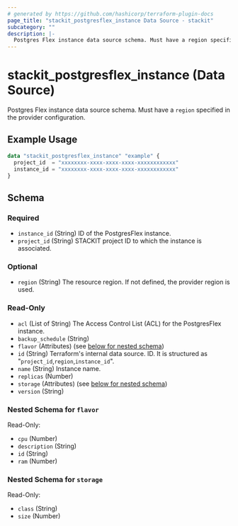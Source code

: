 ```yaml
---
# generated by https://github.com/hashicorp/terraform-plugin-docs
page_title: "stackit_postgresflex_instance Data Source - stackit"
subcategory: ""
description: |-
  Postgres Flex instance data source schema. Must have a region specified in the provider configuration.
---
```


# stackit_postgresflex_instance (Data Source)

Postgres Flex instance data source schema. Must have a `region` specified in the provider configuration.

## Example Usage

```terraform
data "stackit_postgresflex_instance" "example" {
  project_id  = "xxxxxxxx-xxxx-xxxx-xxxx-xxxxxxxxxxxx"
  instance_id = "xxxxxxxx-xxxx-xxxx-xxxx-xxxxxxxxxxxx"
}
```

<!-- schema generated by tfplugindocs -->
## Schema

### Required

- `instance_id` (String) ID of the PostgresFlex instance.
- `project_id` (String) STACKIT project ID to which the instance is associated.

### Optional

- `region` (String) The resource region. If not defined, the provider region is used.

### Read-Only

- `acl` (List of String) The Access Control List (ACL) for the PostgresFlex instance.
- `backup_schedule` (String)
- `flavor` (Attributes) (see [below for nested schema](#nestedatt--flavor))
- `id` (String) Terraform's internal data source. ID. It is structured as "`project_id`,`region`,`instance_id`".
- `name` (String) Instance name.
- `replicas` (Number)
- `storage` (Attributes) (see [below for nested schema](#nestedatt--storage))
- `version` (String)

<a id="nestedatt--flavor"></a>
### Nested Schema for `flavor`

Read-Only:

- `cpu` (Number)
- `description` (String)
- `id` (String)
- `ram` (Number)


<a id="nestedatt--storage"></a>
### Nested Schema for `storage`

Read-Only:

- `class` (String)
- `size` (Number)
